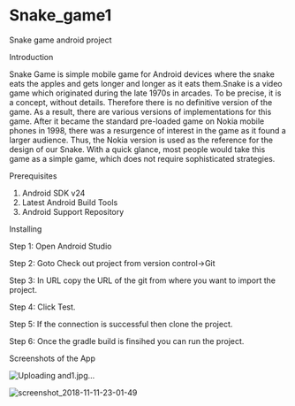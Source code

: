 # Snake_game1
Snake game android project

Introduction

Snake Game is simple mobile game for Android devices where the snake eats the apples and gets longer and longer as it eats them.Snake is a video game which originated during the late 1970s in arcades. To be precise, it is a concept, without details. Therefore there is no definitive version of the game. As a result, there are various versions of implementations for this game. 
After it became the standard pre-loaded game on Nokia mobile phones in 1998, there was a resurgence of interest in the game as it found a larger audience. Thus, the Nokia version is used as the reference for the design of our Snake. With a quick glance, most people would take this game as a simple game, which does not require sophisticated strategies.  

Prerequisites

1) Android SDK v24
2) Latest Android Build Tools
3) Android Support Repository

Installing

Step 1: Open Android Studio

Step 2: Goto Check out project from version control->Git

Step 3: In URL copy the URL of the git from where you want to import the project.

Step 4: Click Test.

Step 5: If the connection is successful then clone the project.

Step 6: Once the gradle build is finsihed you can run the project.

Screenshots of the App

![Uploading and1.jpg…]()

![screenshot_2018-11-11-23-01-49](https://user-images.githubusercontent.com/21280813/48316175-0ef61280-e606-11e8-8bf3-1f40f2c0995c.png)
